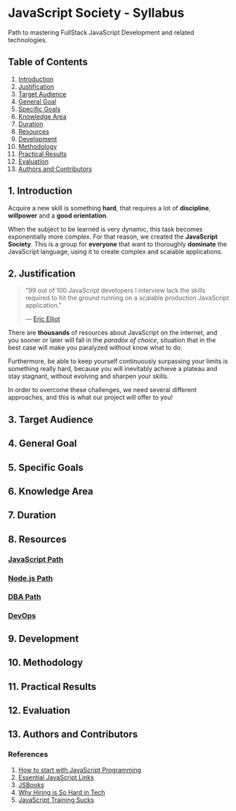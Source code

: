 # JavaScript Society - Syllabus

Path to mastering FullStack JavaScript Development and related technologies.

## Table of Contents

1. [Introduction](#1-introduction)
1. [Justification](#2-justification)
1. [Target Audience](#3-target-audience)
1. [General Goal](#4-general-goal)
1. [Specific Goals](#5-specific-goals)
1. [Knowledge Area](#6-knowledge-area)
1. [Duration](#7-duration)
1. [Resources](#8-resources)
1. [Development](#9-development)
1. [Methodology](#10-methodology)
1. [Practical Results](#11-practical-results)
1. [Evaluation](#12-evaluation)
1. [Authors and Contributors](#13-authors-and-contributors)

## 1. Introduction

Acquire a new skill is something **hard**, that requires a lot of **discipline**, **willpower** and a **good orientation**. 

When the subject to be learned is very dynamic, this task becomes exponentially more complex. For that reason, we created the **JavaScript Society**. This is a group for **everyone** that want to thoroughly **dominate** the JavaScript language, using it to create complex and scalable applications.

## 2. Justification

> "99 out of 100 JavaScript developers I interview lack the skills required to hit the ground running on a scalable production JavaScript application."
>
> — [Eric Elliot](https://twitter.com/_ericelliott)

There are **thousands** of resources about JavaScript on the internet, and you sooner or later will fall in the *paradox of choice*, situation that in the best case will make you paralyzed without know what to do.

Furthermore, be able to keep yourself continuously surpassing your limits is something really hard, because you will inevitably achieve a plateau and stay stagnant, without evolving and sharpen your skills.

In order to overcome these challenges, we need several different approaches, and this is what our project will offer to you!

## 3. Target Audience

## 4. General Goal

## 5. Specific Goals

## 6. Knowledge Area

## 7. Duration

## 8. Resources

### [JavaScript Path](https://github.com/javascript-society/javascript-path)

### [Node.js Path]()

### [DBA Path]()

### [DevOps]()


## 9. Development

## 10. Methodology

## 11. Practical Results

## 12. Evaluation

## 13. Authors and Contributors

### References

1. [How to start with JavaScript Programming](http://jugoncalv.es/blog/javascript/how-to-start-with-javascript/)
1. [Essential JavaScript Links](https://github.com/ericelliott/essential-javascript-links)
1. [JSBooks](http://jsbooks.revolunet.com/)
1. [Why Hiring is So Hard in Tech](https://medium.com/javascript-scene/why-hiring-is-so-hard-in-tech-c462c3230017)
1. [JavaScript Training Sucks](https://medium.com/javascript-scene/javascript-training-sucks-284b53666245)
